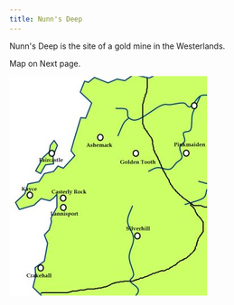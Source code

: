 ```yaml
---
title: Nunn's Deep
---
```


 Nunn's Deep is the site of a gold mine in the Westerlands.

Map on Next page.

![Image](images/000014.jpg)


